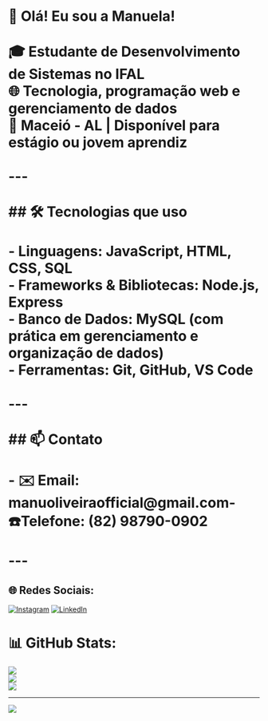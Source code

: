 # 👋 Olá! Eu sou a Manuela!<br><br>🎓 Estudante de Desenvolvimento de Sistemas no IFAL  <br>🌐 Tecnologia, programação web e gerenciamento de dados <br>📍 Maceió - AL | Disponível para estágio ou jovem aprendiz <br><br>---<br><br>## 🛠️ Tecnologias que uso<br><br>- **Linguagens:** JavaScript, HTML, CSS, SQL  <br>- **Frameworks & Bibliotecas:** Node.js, Express  <br>- **Banco de Dados:** MySQL (com prática em gerenciamento e organização de dados)  <br>- **Ferramentas:** Git, GitHub, VS Code  <br><br>---<br><br>## 📫 Contato<br><br>- ✉️ Email: manuoliveiraofficial@gmail.com- ☎️Telefone:  (82) 98790-0902<br><br>---<br>


## 🌐 Redes Sociais:
[![Instagram](https://img.shields.io/badge/Instagram-%23E4405F.svg?logo=Instagram&logoColor=white)](https://instagram.com/ellamylley_) [![LinkedIn](https://img.shields.io/badge/LinkedIn-%230077B5.svg?logo=linkedin&logoColor=white)](https://linkedin.com/in/manuela-de-oliveira-rodrigues-449669352) 
# 📊 GitHub Stats:
![](https://github-readme-stats.vercel.app/api?username=manuoliveiraofficial&theme=dark&hide_border=false&include_all_commits=false&count_private=false)<br/>
![](https://nirzak-streak-stats.vercel.app/?user=manuoliveiraofficial&theme=dark&hide_border=false)<br/>
![](https://github-readme-stats.vercel.app/api/top-langs/?username=manuoliveiraofficial&theme=dark&hide_border=false&include_all_commits=false&count_private=false&layout=compact)

---
[![](https://visitcount.itsvg.in/api?id=manuoliveiraofficial&icon=0&color=0)](https://visitcount.itsvg.in)


